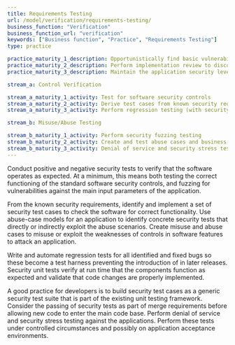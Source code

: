 ```yaml
---
title: Requirements Testing
url: /model/verification/requirements-testing/
business_function: "Verification"
business_function_url: "verification"
keywords: ["Business function", "Practice", "Requirements Testing"]
type: practice

practice_maturity_1_description: Opportunistically find basic vulnerabilities and other security issues.
practice_maturity_2_description: Perform implementation review to discover application-specific risks against the security requirements.
practice_maturity_3_description: Maintain the application security level after bug fixes, changes or during maintenance.

stream_a: Control Verification

stream_a_maturity_1_activity: Test for software security controls
stream_a_maturity_2_activity: Derive test cases from known security requirements
stream_a_maturity_3_activity: Perform regression testing (with security unit tests)

stream_b: Misuse/Abuse Testing

stream_b_maturity_1_activity: Perform security fuzzing testing
stream_b_maturity_2_activity: Create and test abuse cases and business logic flaw test
stream_b_maturity_3_activity: Denial of service and security stress testing
---
```


Conduct positive and negative security tests to verify that the software operates as expected. At a minimum, this means both testing the correct functioning of the standard software security controls, and fuzzing for vulnerabilities against the main input parameters of the application.

From the known security requirements, identify and implement a set of security test cases to check the software for correct functionality. Use abuse-case models for an application to identify concrete security tests that directly or indirectly exploit the abuse scenarios. Create misuse and abuse cases to misuse or exploit the weaknesses of controls in software features to attack an application.

Write and automate regression tests for all identified and fixed bugs so these become a test harness preventing the introduction of in later releases. Security unit tests verify at run time that the components function as expected and validate that code changes are properly implemented.

A good practice for developers is to build security test cases as a generic security test suite that is part of the existing unit testing framework. Consider the passing of security tests as part of merge requirements before allowing new code to enter the main code base. Perform denial of service and security stress testing against the applications. Perform these tests under controlled circumstances and possibly on application acceptance environments.

